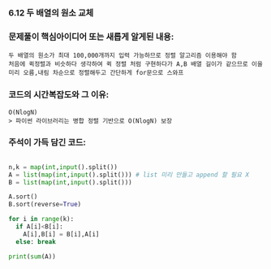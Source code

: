 ### 6.12 두 배열의 원소 교체

### 문제풀이 핵심아이디어 또는 새롭게 알게된 내용: 
    두 배열의 원소가 최대 100,000개까지 입력 가능하므로 정렬 알고리즘 이용해야 함
    처음에 퀵정렬과 비슷하다 생각하여 퀵 정렬 처럼 구현하다가 A,B 배열 길이가 같으므로 이을 미리 오름,내림 차순으로 정렬해두고 간단하게 for문으로 스와프

            
### 코드의 시간복잡도와 그 이유:    
    O(NlogN)
    > 파이썬 라이브러리는 병합 정렬 기반으로 O(NlogN) 보장

### 주석이 가득 담긴 코드:
```python

n,k = map(int,input().split())
A = list(map(int,input().split())) # list 미리 만들고 append 할 필요 X
B = list(map(int,input().split()))

A.sort()
B.sort(reverse=True)

for i in range(k):
  if A[i]<B[i]:
    A[i],B[i] = B[i],A[i]
  else: break

print(sum(A))


```
